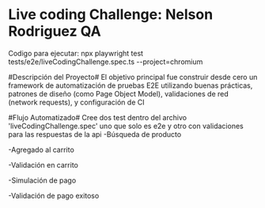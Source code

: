 # Live coding Challenge: Nelson Rodriguez QA
Codigo para ejecutar: npx playwright test tests/e2e/liveCodingChallenge.spec.ts --project=chromium  

#Descripción del Proyecto#
El objetivo principal fue construir desde cero un framework de automatización de pruebas E2E utilizando buenas prácticas, patrones de diseño (como Page Object Model), validaciones de red (network requests), y configuración de CI

#Flujo Automatizado#
Cree dos test dentro del archivo 'liveCodingChallenge.spec' uno que solo es e2e y otro con validaciones para las respuestas de la api
-Búsqueda de producto

-Agregado al carrito

-Validación en carrito

-Simulación de pago

-Validación de pago exitoso
